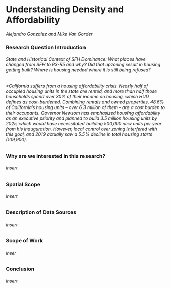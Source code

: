 # Understanding Density and Affordability
_Alejandro Gonzalez and Mike Van Gorder_
<h3> Research Question Introduction
   <h6>State and Historical Context of SFH Dominance: What places have changed from SFH to R3-R5 and why? Did that upzoning result in housing getting built? Where is housing needed where it is still being refused?
   <h6> *California suffers from a housing affordability crisis. Nearly half of occupied housing units in the state are rented, and more than half those households spend over 30% of their income on housing, which HUD defines as cost-burdened. Combining rentals and owned properties, 48.6% of California’s housing units – over 6.3 million of them – are a cost burden to their occupants. Governor Newsom has emphasized housing affordability as an executive priority and planned to build 3.5 million housing units by 2025, which would have necessitated building 500,000 new units per year from his inauguration.  However, local control over zoning interfered with this goal, and 2019 actually saw a 5.5% decline in total housing starts (109,900).  

   <h6>
<h3> Why are we interested in this research?
  <h6>insert
<h3>Spatial Scope
  <h6>insert
<h3>Description of Data Sources
  <h6>insert
<h3> Scope of Work
  <h6>inser
<h3>Conclusion
  <h6>insert
